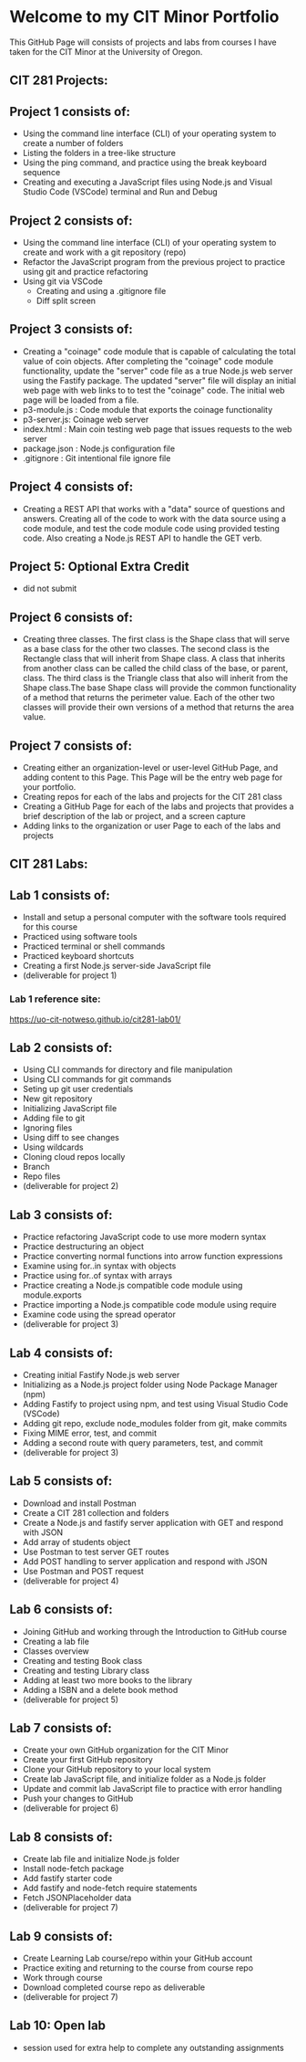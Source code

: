 # Welcome to my CIT Minor Portfolio

This GitHub Page will consists of projects and labs from courses I have taken for the CIT Minor at the University of Oregon.

## CIT 281 Projects:

## Project 1 consists of: 
- Using the command line interface (CLI) of your operating system to create a number of folders
- Listing the folders in a tree-like structure
- Using the ping command, and practice using the break keyboard sequence
- Creating and executing a JavaScript files using Node.js and Visual Studio Code (VSCode) terminal and Run and Debug

## Project 2 consists of:
- Using the command line interface (CLI) of your operating system to create and work with a git repository (repo)
- Refactor the JavaScript program from the previous project to practice using git and practice refactoring
- Using git via VSCode
  - Creating and using a .gitignore file
  - Diff split screen

## Project 3 consists of:
- Creating a "coinage" code module that is capable of calculating the total value of coin objects. After completing the "coinage" code module functionality, update the "server" code file as a true Node.js web server using the Fastify package. The updated "server" file will display an initial web page with web links to to test the "coinage" code. The initial web page will be loaded from a file.
- p3-module.js : Code module that exports the coinage functionality
- p3-server.js: Coinage web server 
- index.html : Main coin testing web page that issues requests to the web server
- package.json : Node.js configuration file
- .gitignore : Git intentional file ignore file

## Project 4 consists of:
- Creating a REST API that works with a "data" source of questions and answers. Creating all of the code to work with the data source using a code module, and test the code module code using provided testing code. Also creating a Node.js REST API to handle the GET verb. 

## Project 5: Optional Extra Credit
- did not submit

## Project 6 consists of:
- Creating three classes. The first class is the Shape class that will serve as a base class for the other two classes. The second class is the Rectangle class that will inherit from Shape class. A class that inherits from another class can be called the child class of the base, or parent, class. The third class is the Triangle class that also will inherit from the Shape class.The base Shape class will provide the common functionality of a method that returns the perimeter value. Each of the other two classes will provide their own versions of a method that returns the area value. 

## Project 7 consists of:
- Creating either an organization-level or user-level GitHub Page, and adding content to this Page. This Page will be the entry web page for your portfolio.
- Creating repos for each of the labs and projects for the CIT 281 class
- Creating a GitHub Page for each of the labs and projects that provides a brief description of the lab or project, and a screen capture
- Adding links to the organization or user Page to each of the labs and projects

## CIT 281 Labs:

## Lab 1 consists of:
- Install and setup a personal computer with the software tools required for this course
- Practiced using software tools
- Practiced terminal or shell commands
- Practiced keyboard shortcuts
- Creating a first Node.js server-side JavaScript file
- (deliverable for project 1)

### Lab 1 reference site:
https://uo-cit-notweso.github.io/cit281-lab01/

## Lab 2 consists of:
- Using CLI commands for directory and file manipulation
- Using CLI commands for git commands
- Seting up git user credentials
- New git repository
- Initializing JavaScript file
- Adding file to git
- Ignoring files
- Using diff to see changes
- Using wildcards
- Cloning cloud repos locally
- Branch
- Repo files
- (deliverable for project 2)

## Lab 3 consists of:
- Practice refactoring JavaScript code to use more modern syntax
- Practice destructuring an object
- Practice converting normal functions into arrow function expressions
- Examine using for..in  syntax with objects
- Practice using for..of syntax with arrays
- Practice creating a Node.js compatible code module using module.exports
- Practice importing a Node.js compatible code module using require
- Examine code using the spread operator
- (deliverable for project 3)

## Lab 4 consists of:
- Creating initial Fastify Node.js web server
- Initializing as a Node.js project folder using Node Package Manager (npm)
- Adding Fastify to project using npm, and test using Visual Studio Code (VSCode)
- Adding git repo, exclude node_modules folder from git, make commits
- Fixing MIME error, test, and commit
- Adding a second route with query parameters, test, and commit
- (deliverable for project 3)

## Lab 5 consists of:
- Download and install Postman
- Create a CIT 281 collection and folders
- Create a Node.js and fastify server application with GET and respond with JSON
- Add array of students object
- Use Postman to test server GET routes
- Add POST handling to server application and respond with JSON
- Use Postman and POST request
- (deliverable for project 4)

## Lab 6 consists of:
- Joining GitHub and working through the Introduction to GitHub course
- Creating a lab file
- Classes overview
- Creating and testing Book class
- Creating and testing Library class
- Adding at least two more books to the library
- Adding a ISBN and a delete book method
- (deliverable for project 5)

## Lab 7 consists of:
- Create your own GitHub organization for the CIT Minor
- Create your first GitHub repository
- Clone your GitHub repository to your local system
- Create lab JavaScript file, and initialize folder as a Node.js folder
- Update and commit lab JavaScript file to practice with error handling
- Push your changes to GitHub
- (deliverable for project 6)

## Lab 8 consists of:
- Create lab file and initialize Node.js folder
- Install node-fetch package
- Add fastify starter code
- Add fastify and node-fetch require statements
- Fetch JSONPlaceholder data
- (deliverable for project 7)

## Lab 9 consists of:
- Create Learning Lab course/repo within your GitHub account
- Practice exiting and returning to the course from course repo
- Work through course
- Download completed course repo as deliverable
- (deliverable for project 7)

## Lab 10: Open lab
- session used for extra help to complete any outstanding assignments
